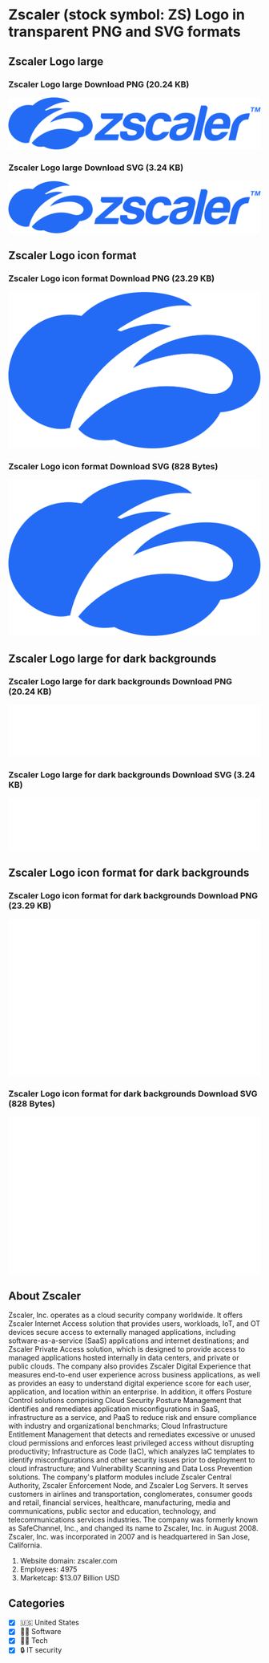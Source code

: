 # Zscaler (stock symbol: ZS) Logo in transparent PNG and SVG formats

## Zscaler Logo large

### Zscaler Logo large Download PNG (20.24 KB)

![Zscaler Logo large Download PNG (20.24 KB)](/img/orig/ZS_BIG-b13451c0.png)

### Zscaler Logo large Download SVG (3.24 KB)

![Zscaler Logo large Download SVG (3.24 KB)](/img/orig/ZS_BIG-0acc15b9.svg)

## Zscaler Logo icon format

### Zscaler Logo icon format Download PNG (23.29 KB)

![Zscaler Logo icon format Download PNG (23.29 KB)](/img/orig/ZS-46a5871c.png)

### Zscaler Logo icon format Download SVG (828 Bytes)

![Zscaler Logo icon format Download SVG (828 Bytes)](/img/orig/ZS-7308aa79.svg)

## Zscaler Logo large for dark backgrounds

### Zscaler Logo large for dark backgrounds Download PNG (20.24 KB)

![Zscaler Logo large for dark backgrounds Download PNG (20.24 KB)](/img/orig/ZS_BIG.D-ec2c63d4.png)

### Zscaler Logo large for dark backgrounds Download SVG (3.24 KB)

![Zscaler Logo large for dark backgrounds Download SVG (3.24 KB)](/img/orig/ZS_BIG.D-4db58c36.svg)

## Zscaler Logo icon format for dark backgrounds

### Zscaler Logo icon format for dark backgrounds Download PNG (23.29 KB)

![Zscaler Logo icon format for dark backgrounds Download PNG (23.29 KB)](/img/orig/ZS.D-8bb1c086.png)

### Zscaler Logo icon format for dark backgrounds Download SVG (828 Bytes)

![Zscaler Logo icon format for dark backgrounds Download SVG (828 Bytes)](/img/orig/ZS.D-ec508750.svg)

## About Zscaler

Zscaler, Inc. operates as a cloud security company worldwide. It offers Zscaler Internet Access solution that provides users, workloads, IoT, and OT devices secure access to externally managed applications, including software-as-a-service (SaaS) applications and internet destinations; and Zscaler Private Access solution, which is designed to provide access to managed applications hosted internally in data centers, and private or public clouds. The company also provides Zscaler Digital Experience that measures end-to-end user experience across business applications, as well as provides an easy to understand digital experience score for each user, application, and location within an enterprise. In addition, it offers Posture Control solutions comprising Cloud Security Posture Management that identifies and remediates application misconfigurations in SaaS, infrastructure as a service, and PaaS to reduce risk and ensure compliance with industry and organizational benchmarks; Cloud Infrastructure Entitlement Management that detects and remediates excessive or unused cloud permissions and enforces least privileged access without disrupting productivity; Infrastructure as Code (IaC), which analyzes IaC templates to identify misconfigurations and other security issues prior to deployment to cloud infrastructure; and Vulnerability Scanning and Data Loss Prevention solutions. The company's platform modules include Zscaler Central Authority, Zscaler Enforcement Node, and Zscaler Log Servers. It serves customers in airlines and transportation, conglomerates, consumer goods and retail, financial services, healthcare, manufacturing, media and communications, public sector and education, technology, and telecommunications services industries. The company was formerly known as SafeChannel, Inc., and changed its name to Zscaler, Inc. in August 2008. Zscaler, Inc. was incorporated in 2007 and is headquartered in San Jose, California.

1. Website domain: zscaler.com
2. Employees: 4975
3. Marketcap: $13.07 Billion USD


## Categories
- [x] 🇺🇸 United States
- [x] 👨‍💻 Software
- [x] 👩‍💻 Tech
- [x] 🔒 IT security
